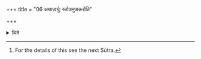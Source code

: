 +++
title = "06 अथाध्वर्युः स्तोत्रमुपाकरोति"

+++

<details><summary>थिते</summary>

6. Now, the Adhvaryu bespeaks the stotra.[^1]  

[^1]: For the details of this see the next Sūtra.  
</details>
